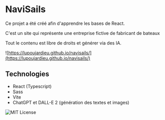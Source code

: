 # NaviSails

Ce projet a été créé afin d'apprendre les bases de React.

C'est un site qui représente une entreprise fictive de fabricant de bateaux

Tout le contenu est libre de droits et générer via des IA.

![https://lupoujardieu.github.io/navisails/](https://lupoujardieu.github.io/navisails/)

## Technologies

* React (Typescript)
* Sass
* Vite
* ChatGPT et DALL-E 2 (génération des textes et images)

![MIT License](https://img.shields.io/badge/License-MIT-green.svg)


